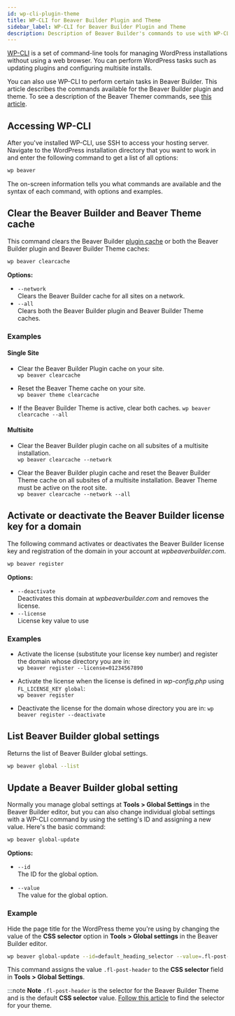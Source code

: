 ```yaml
---
id: wp-cli-plugin-theme
title: WP-CLI for Beaver Builder Plugin and Theme
sidebar_label: WP-CLI for Beaver Builder Plugin and Theme
description: Description of Beaver Builder's commands to use with WP-CLI.
---
```


[WP-CLI](https://wp-cli.org/) is a set of command-line tools for managing
WordPress installations without using a web browser. You can perform WordPress tasks such as updating plugins and configuring multisite installs. 

You can also use WP-CLI to perform certain tasks in Beaver Builder. This article describes the commands available for the Beaver Builder plugin and theme. To see a description of the Beaver Themer commands, see [this article](/beaver-themer/developer/wp-cli-for-beaver-themer.md).

## Accessing WP-CLI

After you've installed WP-CLI, use SSH to access your hosting server. Navigate to the WordPress installation directory that you want to work in and enter the following command to get a list of all options:

```bash
wp beaver
```

The on-screen information tells you what commands are available and the
syntax of each command, with options and examples.

## Clear the Beaver Builder and Beaver Theme cache

This command clears the Beaver Builder [plugin cache](/beaver-builder/troubleshooting/debugging/issue-fixer-clear-the-cache.md) or both the Beaver Builder plugin and Beaver Builder Theme caches:

```bash
wp beaver clearcache
```

**Options:**

*  `--network`  
Clears the Beaver Builder cache for all sites on a network.
*  `--all`  
Clears both the Beaver Builder plugin and Beaver Builder Theme caches.

### Examples

#### Single Site

* Clear the Beaver Builder Plugin cache on your site.  
`wp beaver clearcache`

* Reset the Beaver Theme cache on your site.  
`wp beaver theme clearcache`

* If the Beaver Builder Theme is active, clear both caches. 
`wp beaver clearcache --all`

#### Multisite

* Clear the Beaver Builder plugin cache on all subsites of a multisite installation.  
`wp beaver clearcache --network`

* Clear the Beaver Builder plugin cache and reset the Beaver Builder Theme cache on all subsites of a multisite installation. Beaver Theme must be active on the root site.  
`wp beaver clearcache --network --all`

##  Activate or deactivate the Beaver Builder license key for a domain

The following command activates or deactivates the Beaver Builder license key and registration of the domain in your account at *wpbeaverbuilder.com*.

```bash
wp beaver register
```

**Options:**

* `--deactivate`  
Deactivates this domain at *wpbeaverbuilder.com* and removes the license.
* `--license`  
License key value to use

### Examples

* Activate the license (substitute your license key number) and register the domain whose directory you are in:  
`wp beaver register --license=01234567890`

* Activate the license when the license is defined in *wp-config.php* using `FL_LICENSE_KEY global`:   
`wp beaver register`

* Deactivate the license for the domain whose directory you are in:
`wp beaver register --deactivate`

## List Beaver Builder global settings

Returns the list of Beaver Builder global settings.

```bash
wp beaver global --list
```

## Update a Beaver Builder global setting

Normally you manage global settings at **Tools > Global Settings** in the Beaver Builder editor, but you can also change individual global settings with a WP-CLI command by using the setting's ID and assigning a new value. Here's the basic command:

```bash
wp beaver global-update
```

**Options:**

* `--id`  
The ID for the global option.

* `--value`  
The value for the global option.

### Example

Hide the page title for the WordPress theme you're using by changing the value of the **CSS selector** option in **Tools > Global settings** in the Beaver Builder editor.  

```bash
wp beaver global-update --id=default_heading_selector --value=.fl-post-header  
```
This command assigns the value `.fl-post-header` to the **CSS selector** field in **Tools > Global Settings**.

:::note **Note**
`.fl-post-header` is the selector for the Beaver Builder Theme and is the default **CSS selector** value. [Follow this article](/beaver-builder/getting-started/bb-editor-basics/show-or-hide-the-wordpress-page-title.md) to find the selector for your theme.